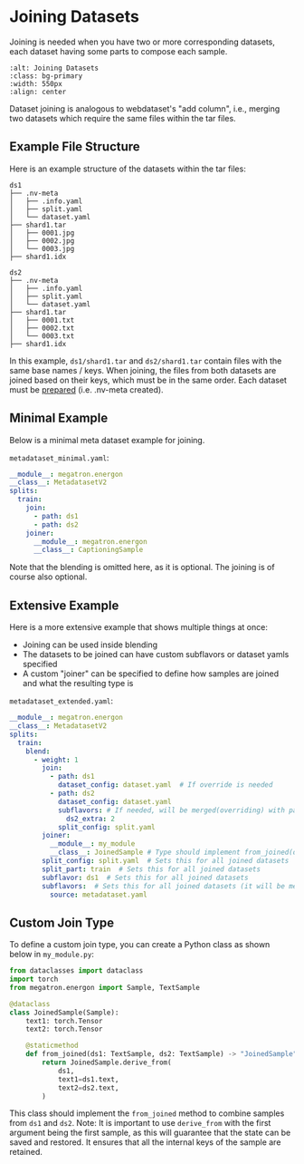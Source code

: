 <!--- Copyright (c) 2024, NVIDIA CORPORATION.
SPDX-License-Identifier: BSD-3-Clause -->

# Joining Datasets

Joining is needed when you have two or more corresponding datasets, each dataset having some parts to compose each sample.

```{image} ../images/joining.png
:alt: Joining Datasets
:class: bg-primary
:width: 550px
:align: center
```

Dataset joining is analogous to webdataset's "add column", i.e., merging two datasets which require the same files within the tar files.

## Example File Structure

Here is an example structure of the datasets within the tar files:

```
ds1
├── .nv-meta
│   ├── .info.yaml
│   ├── split.yaml
│   └── dataset.yaml
├── shard1.tar
│   ├── 0001.jpg
│   ├── 0002.jpg
│   └── 0003.jpg
├── shard1.idx

ds2
├── .nv-meta
│   ├── .info.yaml
│   ├── split.yaml
│   └── dataset.yaml
├── shard1.tar
│   ├── 0001.txt
│   ├── 0002.txt
│   └── 0003.txt
├── shard1.idx
```

In this example, `ds1/shard1.tar` and `ds2/shard1.tar` contain files with the same base names / keys.
When joining, the files from both datasets are joined based on their keys, which must be in the same order. Each dataset must be [prepared](../basic/data_prep) (i.e. .nv-meta created).


## Minimal Example

Below is a minimal meta dataset example for joining.

 `metadataset_minimal.yaml`:
```yaml
__module__: megatron.energon
__class__: MetadatasetV2
splits:
  train:
    join:
      - path: ds1
      - path: ds2
    joiner:
      __module__: megatron.energon
      __class__: CaptioningSample
```
Note that the blending is omitted here, as it is optional. The joining is of course also optional.

## Extensive Example

Here is a more extensive example that shows multiple things at once:

* Joining can be used inside blending
* The datasets to be joined can have custom subflavors or dataset yamls specified
* A custom "joiner" can be specified to define how samples are joined and what the resulting type is

`metadataset_extended.yaml`:
```yaml
__module__: megatron.energon
__class__: MetadatasetV2
splits:
  train:
    blend:
      - weight: 1
        join:
          - path: ds1
            dataset_config: dataset.yaml  # If override is needed
          - path: ds2
            dataset_config: dataset.yaml
            subflavors: # If needed, will be merged(overriding) with parent subflavor
              ds2_extra: 2
            split_config: split.yaml
        joiner:
          __module__: my_module
          __class__: JoinedSample # Type should implement from_joined(ds1, ds2)
        split_config: split.yaml  # Sets this for all joined datasets
        split_part: train  # Sets this for all joined datasets
        subflavor: ds1  # Sets this for all joined datasets
        subflavors:  # Sets this for all joined datasets (it will be merged with their individual subflavors)
          source: metadataset.yaml
```

## Custom Join Type

To define a custom join type, you can create a Python class as shown below in `my_module.py`:

```python
from dataclasses import dataclass
import torch
from megatron.energon import Sample, TextSample

@dataclass
class JoinedSample(Sample):
    text1: torch.Tensor
    text2: torch.Tensor

    @staticmethod
    def from_joined(ds1: TextSample, ds2: TextSample) -> "JoinedSample":
        return JoinedSample.derive_from(
            ds1,
            text1=ds1.text,
            text2=ds2.text,
        )
```

This class should implement the `from_joined` method to combine samples from `ds1` and `ds2`.
Note: It is important to use `derive_from` with the first argument being the first sample, as this will guarantee that the state can be saved and restored. It ensures that all the internal keys of the sample are retained.


